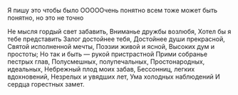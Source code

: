 Я пишу это чтобы было ОООООчень понятно всем
тоже может быть понятно, но это не точно


Не мысля гордый свет забавить,
Вниманье дружбы возлюбя,
Хотел бы я тебе представить
Залог достойнее тебя,
Достойнее души прекрасной,
Святой исполненной мечты,
Поэзии живой и ясной,
Высоких дум и простоты;
Но так и быть — рукой пристрастной
Прими собранье пестрых глав,
Полусмешных, полупечальных,
Простонародных, идеальных,
Небрежный плод моих забав,
Бессонниц, легких вдохновений,
Незрелых и увядших лет,
Ума холодных наблюдений
И сердца горестных замет.

